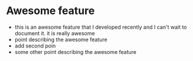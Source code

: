 # Awesome feature 
- this is an awesome feature that I developed recently and I can't wait to document it. it is really awesome
- point describing the awesome feature
- add second poin
- some other point describing the awesome feature
